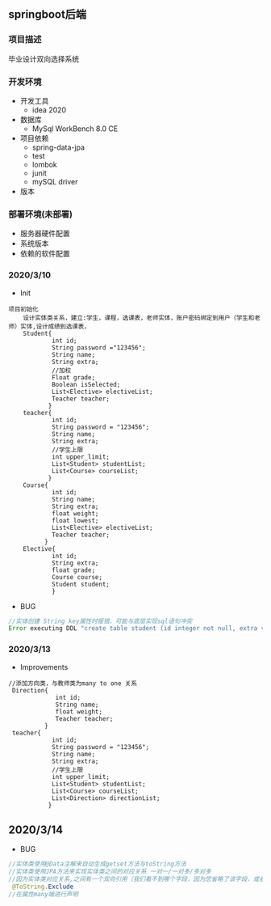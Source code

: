 ## springboot后端

### 项目描述
毕业设计双向选择系统
### 开发环境
* 开发工具
    * idea 2020
* 数据库
    * MySql WorkBench 8.0 CE
* 项目依赖
    * spring-data-jpa
    * test
    * lombok
    * junit
    * mySQL driver
* 版本


### 部署环境(未部署)
* 服务器硬件配置
* 系统版本
* 依赖的软件配置


### 2020/3/10
* Init
```text
项目初始化
    设计实体类关系，建立:学生，课程，选课表，老师实体，账户密码绑定到用户（学生和老师）实体,设计成绩到选课表，
    Student{
            int id;
            String password ="123456";
            String name;
            String extra;
            //加权
            Float grade;
            Boolean isSelected;
            List<Elective> electiveList;
            Teacher teacher;
           }
    teacher{
            int id;
            String password = "123456";
            String name;
            String extra;
            //学生上限
            int upper_limit;
            List<Student> studentList;
            List<Course> courseList;
           }
    Course{
            int id;
            String name;
            String extra;
            float weight;
            float lowest;
            List<Elective> electiveList;
            Teacher teacher;
          }
    Elective{
            int id;
            String extra;
            float grade;
            Course course;
            Student student;
            }
```

* BUG 
```java
//实体创建 String key属性时报错，可能与底层实现sql语句冲突
Error executing DDL "create table student (id integer not null, extra varchar(255), grade float, is_selected bit, key varchar(255), name varchar(255), teacher_id integer, primary key (id)) engine=InnoDB" via JDBC Statement
```
### 2020/3/13
* Improvements

```text
//添加方向类，与教师类为many to one 关系
 Direction{
             int id;
             String name;
             float weight;
             Teacher teacher;
          }
 teacher{
            int id;
            String password = "123456";
            String name;
            String extra;
            //学生上限
            int upper_limit;
            List<Student> studentList;
            List<Course> courseList;
            List<Direction> directionList;
           }
```
## 2020/3/14
* BUG 
```java
//实体类使用@Data注解来自动生成getset方法与toString方法
//实体类使用JPA方法来实现实体类之间的对应关系 一对一/一对多/多对多
//因为实体类对应关系,之间有一个双向引用（我们看不到哪个字段，因为您省略了该字段，或者粘贴的代码错误）。这两个类中生成的toString（）方法都无休止地相互调用。
 @ToString.Exclude
//在属性many端进行声明
```